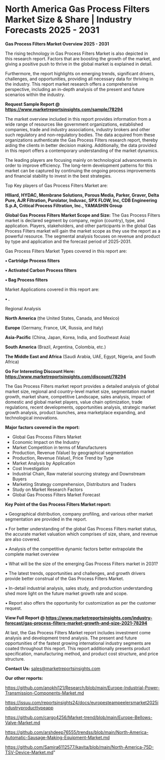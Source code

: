 # North America Gas Process Filters Market Size & Share | Industry Forecasts 2025 - 2031

<Strong> Gas Process Filters Market Overview 2025 - 2031</strong>

The rising technology in Gas Process Filters Market is also depicted in this research report. Factors that are boosting the growth of the market, and giving a positive push to thrive in the global market is explained in detail.

Furthermore, the report highlights on emerging trends, significant drivers, challenges, and opportunities, providing all necessary data for thriving in the industry. This report market research offers a comprehensive perspective, including an in-depth analysis of the present and future scenarios within the industry.

<strong>Request Sample Report @ <a href=https://www.marketreportsinsights.com/sample/78294>https://www.marketreportsinsights.com/sample/78294</a></strong>

The market overview included in this report provides information from a wide range of resources like government organizations, established companies, trade and industry associations, industry brokers and other such regulatory and non-regulatory bodies. The data acquired from these organizations authenticate the Gas Process Filters research report, thereby aiding the clients in better decision making. Additionally, the data provided in this report offers a contemporary understanding of the market dynamics.

The leading players are focusing mainly on technological advancements in order to improve efficiency. The long-term development patterns for this market can be captured by continuing the ongoing process improvements and financial stability to invest in the best strategies.

Top Key players of Gas Process Filters Market are:

<strong>Hlliard, HYDAC, Membrane Solutions, Porous Media, Parker, Graver, Delta Pure, AJR Filtration, Purolator, Induvac, SPX FLOW, Inc, CDB Engineering S.p.A, Critical Process Filtration, Inc., YAMASHIN Group</strong>

<strong><b>Global Gas Process Filters Market Scope and Size:</b></strong>
The Gas Process Filters market is declared segment by company, region (country), type, and application. Players, stakeholders, and other participants in the global Gas Process Filters market will gain the market scope as they use the report as a powerful resource. The segmental analysis focuses on revenue and product by type and application and the forecast period of 2025-2031.

Gas Process Filters Market Types covered in this report are:

<strong>• Cartridge Process filters

• Activated Carbon Process filters

• Bag Process filters</strong>

Market Applications covered in this report are:

<strong>• .</strong> 

Regional Analysis

<strong>North America</strong> (the United States, Canada, and Mexico)

<strong>Europe</strong> (Germany, France, UK, Russia, and Italy)

<strong>Asia-Pacific</strong> (China, Japan, Korea, India, and Southeast Asia)

<strong>South America</strong> (Brazil, Argentina, Colombia, etc.)

<strong>The Middle East and Africa</strong> (Saudi Arabia, UAE, Egypt, Nigeria, and South Africa)

<strong>Go For Interesting Discount Here: <a href=https://www.marketreportsinsights.com/discount/78294>https://www.marketreportsinsights.com/discount/78294</a></strong>

The Gas Process Filters market report provides a detailed analysis of global market size, regional and country-level market size, segmentation market growth, market share, competitive Landscape, sales analysis, impact of domestic and global market players, value chain optimization, trade regulations, recent developments, opportunities analysis, strategic market growth analysis, product launches, area marketplace expanding, and technological innovations.

<strong><b>Major factors covered in the report:</b></strong>
<ul>
  <li>Global Gas Process Filters Market </li>
  <li>Economic Impact on the Industry</li>
  <li>Market Competition in terms of Manufacturers</li>
  <li>Production, Revenue (Value) by geographical segmentation</li>
  <li>Production, Revenue (Value), Price Trend by Type</li>
  <li>Market Analysis by Application</li>
  <li>Cost Investigation</li>
  <li>Industrial Chain, Raw material sourcing strategy and Downstream Buyers</li>
  <li>Marketing Strategy comprehension, Distributors and Traders</li>
  <li>Study on Market Research Factors</li>
  <li>Global Gas Process Filters Market Forecast</li>
</ul>

<strong><b>Key Point of the Gas Process Filters Market report:</b></strong>

• Geographical distribution, company profiling, and various other market segmentation are provided in the report.

• For better understanding of the global Gas Process Filters market status, the accurate market valuation which comprises of size, share, and revenue are also covered.

• Analysis of the competitive dynamic factors better extrapolate the complete market overview

• What will be the size of the emerging Gas Process Filters market in 2031?

• The latest trends, opportunities and challenges, and growth drivers provide better construal of the Gas Process Filters Market.

• In-detail industrial analysis, sales study, and production understanding shed more light on the future market growth rate and scope.

• Report also offers the opportunity for customization as per the customer request.

<strong><b>View Full Report @ <a href=https://www.marketreportsinsights.com/industry-forecast/gas-process-filters-market-growth-and-size-2021-78294>https://www.marketreportsinsights.com/industry-forecast/gas-process-filters-market-growth-and-size-2021-78294</a></b></strong>


At last, the Gas Process Filters Market report includes investment come analysis and development trend analysis. The present and future opportunities of the fastest growing international industry segments are coated throughout this report. This report additionally presents product specification, manufacturing method, and product cost structure, and price structure.

<strong>Contact Us:</strong>
sales@marketreportsinsights.com

<strong>Our other reports:</strong>

<a href=https://github.com/anokhi121/Research/blob/main/Europe-Industrial-Power-Transmission-Components-Market.md>https://github.com/anokhi121/Research/blob/main/Europe-Industrial-Power-Transmission-Components-Market.md</a>

<a href=https://issuu.com/reportsinsights24/docs/europesteampeelersmarket2025industryproducttypeapp>https://issuu.com/reportsinsights24/docs/europesteampeelersmarket2025industryproducttypeapp</a>

<a href=https://github.com/cargo4256/Market-trend/blob/main/Europe-Bellows-Valve-Market.md>https://github.com/cargo4256/Market-trend/blob/main/Europe-Bellows-Valve-Market.md</a>

<a href=https://github.com/arshdeep76555/trendss/blob/main/North-America-Automatic-Sausage-Making-Equipment-Market.md>https://github.com/arshdeep76555/trendss/blob/main/North-America-Automatic-Sausage-Making-Equipment-Market.md</a>

<a href=https://github.com/Samira6112577/kavita/blob/main/North-America-75D-TSV-Device-Market.md>https://github.com/Samira6112577/kavita/blob/main/North-America-75D-TSV-Device-Market.md</a>"
